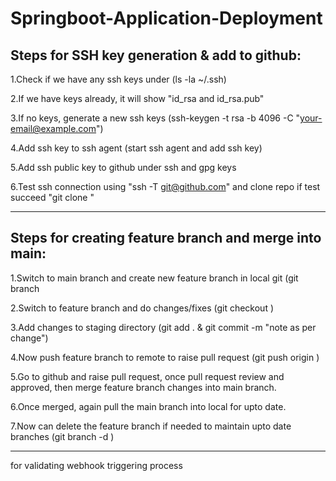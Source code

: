 # Springboot-Application-Deployment

Steps for SSH key generation & add to github:
---------------------------------------------

1.Check if we have any ssh keys under (ls -la ~/.ssh)


2.If we have keys already, it will show "id_rsa and id_rsa.pub"


3.If no keys, generate a new ssh keys (ssh-keygen -t rsa -b 4096 -C "your-email@example.com")


4.Add ssh key to ssh agent (start ssh agent and add ssh key)


5.Add ssh public key to github under ssh and gpg keys


6.Test ssh connection using "ssh -T git@github.com" and clone repo if test succeed "git clone <SSH-URL>"

---------------------------------------------------------------------------------------------------------

Steps for creating feature branch and merge into main:
------------------------------------------------------

1.Switch to main branch and create new feature branch in local git (git branch <branch-name>


2.Switch to feature branch and do changes/fixes (git checkout <feature branch name>)


3.Add changes to staging directory (git add . & git commit -m "note as per change")


4.Now push feature branch to remote to raise pull request (git push origin <feature branch name>)


5.Go to github and raise pull request, once pull request review and approved, then merge feature branch changes into main branch.


6.Once merged, again pull the main branch into local for upto date.


7.Now can delete the feature branch if needed to maintain upto date branches (git branch -d <feature branch name>)

---------------------------------------------------------------------------------------------------------

for validating webhook triggering process


